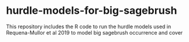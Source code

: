 # hurdle-models-for-big-sagebrush
This repository includes the R code to run the hurdle models used in Requena-Mullor et al 2019 to model big sagebrush occurrence and cover
